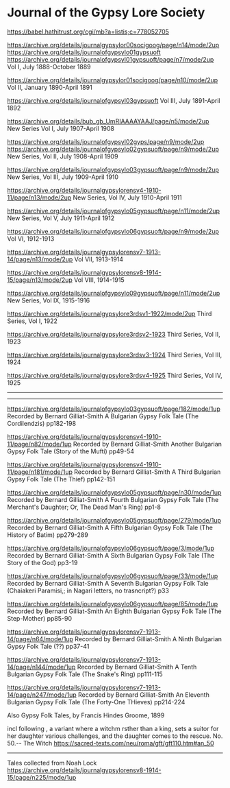 # Journal of the Gypsy Lore Society



https://babel.hathitrust.org/cgi/mb?a=listis;c=778052705



https://archive.org/details/journalgypsylor00socigoog/page/n14/mode/2up
https://archive.org/details/journalofgypsylo01gypsuoft
https://archive.org/details/journalofgypsyl01gypsuoft/page/n7/mode/2up
Vol I, July 1888-October 1889

https://archive.org/details/journalgypsylor01socigoog/page/n10/mode/2up
Vol II, January 1890-April 1891

https://archive.org/details/journalofgypsyl03gypsuoft
Vol III, July 1891-April 1892

https://archive.org/details/bub_gb_UmRIAAAAYAAJ/page/n5/mode/2up
New Series Vol I, July 1907-April 1908

https://archive.org/details/journalofgypsyl02gyps/page/n9/mode/2up
https://archive.org/details/journalofgypsylo02gypsuoft/page/n9/mode/2up
New Series, Vol II, July 1908-April 1909

https://archive.org/details/journalofgypsylo03gypsuoft/page/n9/mode/2up
New Series, Vol III, July 1909-April 1910

https://archive.org/details/journalgypsylorensv4-1910-11/page/n13/mode/2up
New Series, Vol IV, July 1910-April 1911

https://archive.org/details/journalofgypsylo05gypsuoft/page/n11/mode/2up
New Series, Vol V, July 1911-April 1912

https://archive.org/details/journalofgypsylo06gypsuoft/page/n9/mode/2up
Vol VI, 1912-1913

https://archive.org/details/journalgypsylorensv7-1913-14/page/n13/mode/2up
Vol VII, 1913-1914

https://archive.org/details/journalgypsylorensv8-1914-15/page/n13/mode/2up
Vol VIII, 1914-1915

https://archive.org/details/journalofgypsylo09gypsuoft/page/n11/mode/2up
New Series, Vol IX, 1915-1916

https://archive.org/details/journalgypsylore3rdsv1-1922/mode/2up
Third Series, Vol I, 1922

https://archive.org/details/journalgypsylore3rdsv2-1923
Third Series, Vol II, 1923

https://archive.org/details/journalgypsylore3rdsv3-1924
Third Series, Vol III, 1924

https://archive.org/details/journalgypsylore3rdsv4-1925
Third Series, Vol IV, 1925


---


---


https://archive.org/details/journalofgypsylo03gypsuoft/page/182/mode/1up
Recorded by Bernard Gilliat-Smith
A Bulgarian Gypsy Folk Tale (The Cordilendzis)
pp182-198

https://archive.org/details/journalgypsylorensv4-1910-11/page/n82/mode/1up
Recorded by Bernard Gilliat-Smith
Another Bulgarian Gypsy Folk Tale (Story of the Mufti)
pp49-54

https://archive.org/details/journalgypsylorensv4-1910-11/page/n181/mode/1up
Recorded by Bernard Gilliat-Smith
A Third Bulgarian Gypsy Folk Tale (The Thief)
pp142-151


https://archive.org/details/journalofgypsylo05gypsuoft/page/n30/mode/1up
Recorded by Bernard Gilliat-Smith
A Fourth Bulgarian Gypsy Folk Tale (The Merchant's Daughter; Or, The Dead Man's Ring)
pp1-8


https://archive.org/details/journalofgypsylo05gypsuoft/page/279/mode/1up
Recorded by Bernard Gilliat-Smith
A Fifth Bulgarian Gypsy Folk Tale (The History of Batim)
pp279-289


https://archive.org/details/journalofgypsylo06gypsuoft/page/3/mode/1up
Recorded by Bernard Gilliat-Smith
A Sixth Bulgarian Gypsy Folk Tale (The Story of the God)
pp3-19

https://archive.org/details/journalofgypsylo06gypsuoft/page/33/mode/1up
Recorded by Bernard Gilliat-Smith
A Seventh Bulgarian Gypsy Folk Tale (Chaiakeri Paramisi,; in Nagari letters, no trasncript?)
p33


https://archive.org/details/journalofgypsylo06gypsuoft/page/85/mode/1up
Recorded by Bernard Gilliat-Smith
An Eighth Bulgarian Gypsy Folk Tale (The Step-Mother)
pp85-90


https://archive.org/details/journalgypsylorensv7-1913-14/page/n64/mode/1up
Recorded by Bernard Gilliat-Smith
A Ninth Bulgarian Gypsy Folk Tale (??)
pp37-41


https://archive.org/details/journalgypsylorensv7-1913-14/page/n144/mode/1up
Recorded by Bernard Gilliat-Smith
A Tenth Bulgarian Gypsy Folk Tale (The Snake's Ring)
pp111-115

https://archive.org/details/journalgypsylorensv7-1913-14/page/n247/mode/1up
Recorded by Bernard Gilliat-Smith
An Eleventh Bulgarian Gypsy Folk Tale (The Forty-One THieves)
pp214-224


Also
Gypsy Folk Tales, by Francis Hindes Groome, 1899

incl following , a variant where a witchm rsther than a king, sets a suitor for her daughter various challenges, and the daughter comes to the rescue.
No. 50.-- The Witch https://sacred-texts.com/neu/roma/gft/gft110.htm#an_50





---

Tales collected from Noah Lock
https://archive.org/details/journalgypsylorensv8-1914-15/page/n225/mode/1up
